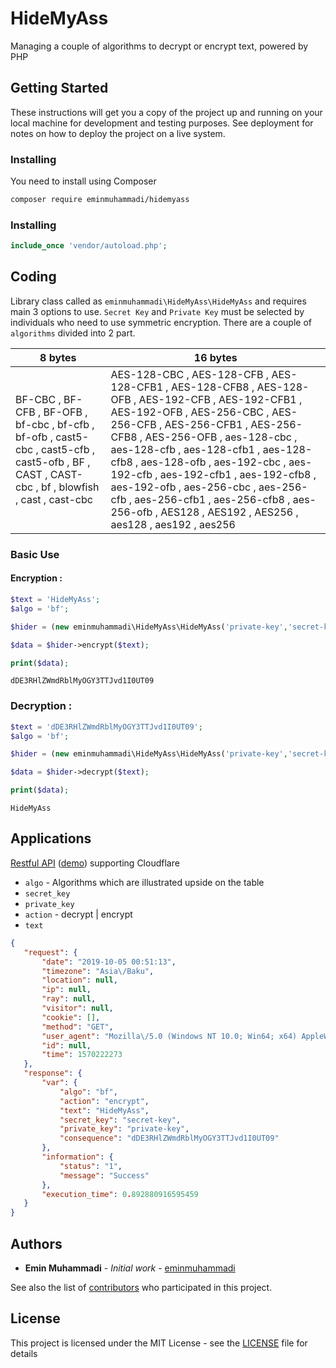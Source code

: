 # HideMyAss

Managing a couple of algorithms to decrypt or encrypt text, powered by PHP 

## Getting Started

These instructions will get you a copy of the project up and running on your local machine for development and testing purposes. See deployment for notes on how to deploy the project on a live system.

### Installing

You need to install using Composer

```bash
composer require eminmuhammadi/hidemyass
```

### Installing

```php
include_once 'vendor/autoload.php';
```
## Coding
Library class called as `eminmuhammadi\HideMyAss\HideMyAss` and requires main 3 options to use. `Secret Key` and `Private Key`  must be selected by individuals who need to use symmetric encryption. There are a couple of `algorithms` divided into 2 part.

| 8 bytes | 16 bytes |
|--------------------------------------------------------------------------------------------------------------------------------------------------|------------------------------------------------------------------------------------------------------------------------------------------------------------------------------------------------------------------------------------------------------------------------------------------------------------------------------------------------------------------------------------------------------------------------------------------------------------------------|
| BF-CBC , BF-CFB , BF-OFB , bf-cbc , bf-cfb , bf-ofb , cast5-cbc , cast5-cfb , cast5-ofb , BF , CAST , CAST-cbc , bf , blowfish , cast , cast-cbc | AES-128-CBC , AES-128-CFB , AES-128-CFB1 , AES-128-CFB8 , AES-128-OFB , AES-192-CFB , AES-192-CFB1 , AES-192-OFB , AES-256-CBC , AES-256-CFB , AES-256-CFB1 , AES-256-CFB8 , AES-256-OFB , aes-128-cbc , aes-128-cfb , aes-128-cfb1 , aes-128-cfb8 , aes-128-ofb , aes-192-cbc , aes-192-cfb , aes-192-cfb1 , aes-192-cfb8 , aes-192-ofb , aes-256-cbc , aes-256-cfb , aes-256-cfb1 , aes-256-cfb8 , aes-256-ofb , AES128 , AES192 , AES256 , aes128 , aes192 , aes256 |


### Basic Use
#### Encryption :
```php
$text = 'HideMyAss';
$algo = 'bf';

$hider = (new eminmuhammadi\HideMyAss\HideMyAss('private-key','secret-key',$algo));

$data = $hider->encrypt($text);

print($data);
```
```text
dDE3RHlZWmdRblMyOGY3TTJvd1I0UT09
```
### Decryption :
```php
$text = 'dDE3RHlZWmdRblMyOGY3TTJvd1I0UT09';
$algo = 'bf';

$hider = (new eminmuhammadi\HideMyAss\HideMyAss('private-key','secret-key',$algo));

$data = $hider->decrypt($text);

print($data);
```
```text
HideMyAss
```
## Applications

 [Restful API](applications/api.php) ([demo](https://api.linkedit.ml)) supporting Cloudflare
 
 * `algo`  - Algorithms which are illustrated upside on the table
 *  `secret_key`
 *  `private_key`
 *  `action` - decrypt | encrypt
 *  `text`
 
 ```json
 {
    "request": {
        "date": "2019-10-05 00:51:13",
        "timezone": "Asia\/Baku",
        "location": null,
        "ip": null,
        "ray": null,
        "visitor": null,
        "cookie": [],
        "method": "GET",
        "user_agent": "Mozilla\/5.0 (Windows NT 10.0; Win64; x64) AppleWebKit\/537.36 (KHTML, like Gecko) Chrome\/76.0.3809.132 Safari\/537.36",
        "id": null,
        "time": 1570222273
    },
    "response": {
        "var": {
            "algo": "bf",
            "action": "encrypt",
            "text": "HideMyAss",
            "secret_key": "secret-key",
            "private_key": "private-key",
            "consequence": "dDE3RHlZWmdRblMyOGY3TTJvd1I0UT09"
        },
        "information": {
            "status": "1",
            "message": "Success"
        },
        "execution_time": 0.892880916595459
    }
}
 ```
## Authors

* **Emin Muhammadi** - *Initial work* - [eminmuhammadi](https://github.com/eminmuhammadi)

See also the list of [contributors](https://github.com/eminmuhammadi/HideMyAss/contributors) who participated in this project.

## License

This project is licensed under the MIT License - see the [LICENSE](LICENSE) file for details
